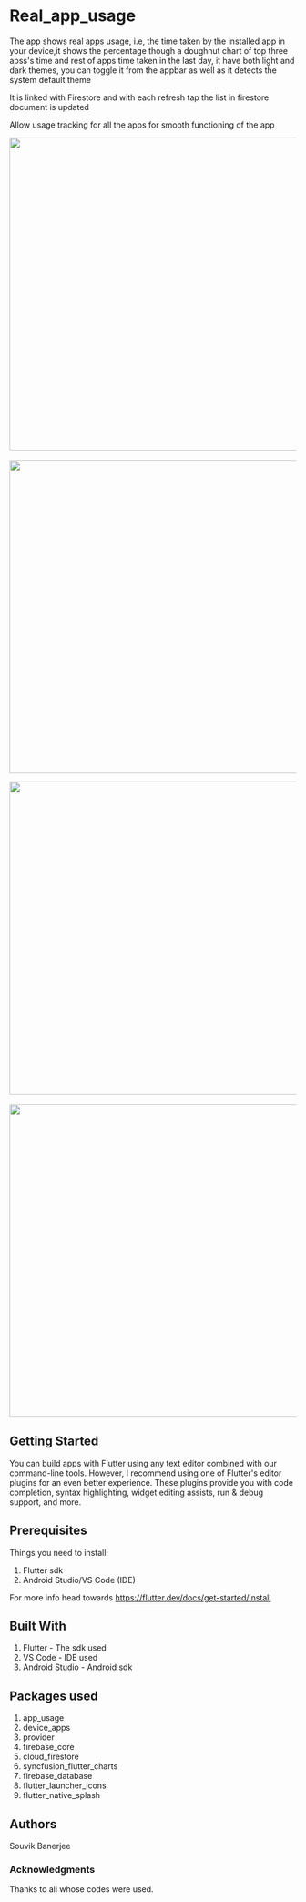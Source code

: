 # Real_app_usage
The app shows real apps usage, i.e, the time taken by the installed app in your device,it shows the percentage though a doughnut chart of top three apss's time and rest of apps time taken in the last day, it have both light and dark themes, you can toggle it from the appbar as well as it detects the system default theme

It is linked with Firestore and with each refresh tap the list in firestore document is updated

Allow usage tracking for all the apps for smooth functioning of the app

<img src = "screenshots/splashscreen.jpeg" height="550" > &emsp;&emsp;&emsp;&emsp;&emsp;&emsp;&emsp;&emsp;&emsp;&emsp;&emsp; <img src = "screenshots/pic1.jpeg" height="550" >

<img src = "screenshots/pic2.jpeg" height="550" > &emsp;&emsp;&emsp;&emsp;&emsp;&emsp;&emsp;&emsp;&emsp;&emsp;&emsp; <img src = "screenshots/pic3.jpeg" height="550" >


## Getting Started
You can build apps with Flutter using any text editor combined with our command-line tools. However, I recommend using one of Flutter's editor plugins for an even better experience. These plugins provide you with code completion, syntax highlighting, widget editing assists, run & debug support, and more.

## Prerequisites
Things you need to install:
1. Flutter sdk
2. Android Studio/VS Code (IDE)

For more info head towards https://flutter.dev/docs/get-started/install 

## Built With
1. Flutter - The sdk used
2. VS Code - IDE used
3. Android Studio - Android sdk

## Packages used
1. app_usage
2. device_apps
3. provider
4. firebase_core
5. cloud_firestore
6. syncfusion_flutter_charts
7. firebase_database
8. flutter_launcher_icons
9. flutter_native_splash

## Authors
Souvik Banerjee

### Acknowledgments
Thanks to all whose codes were used.
